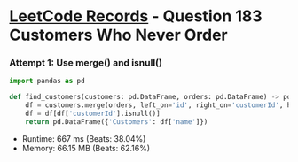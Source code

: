 # [LeetCode Records](../../README.md) - Question 183 Customers Who Never Order

### Attempt 1: Use merge() and isnull()
```py
import pandas as pd

def find_customers(customers: pd.DataFrame, orders: pd.DataFrame) -> pd.DataFrame:
    df = customers.merge(orders, left_on='id', right_on='customerId', how='outer')
    df = df[df['customerId'].isnull()]
    return pd.DataFrame({'Customers': df['name']})
```
- Runtime: 667 ms (Beats: 38.04%)
- Memory: 66.15 MB (Beats: 62.16%)

<br>

